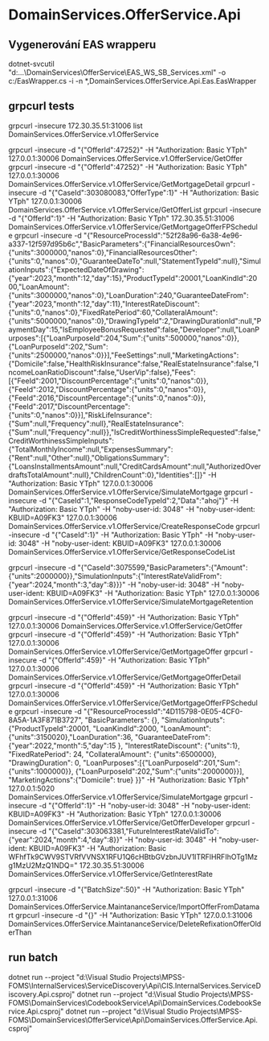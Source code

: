 ﻿# DomainServices.OfferService.Api

## Vygenerování EAS wrapperu
dotnet-svcutil "d:\...\DomainServices\OfferService\EAS_WS_SB_Services.xml" -o c:/EasWrapper.cs -i -n *,DomainServices.OfferService.Api.Eas.EasWrapper

## grpcurl tests
grpcurl -insecure 172.30.35.51:31006 list DomainServices.OfferService.v1.OfferService
       
grpcurl -insecure -d "{\"OfferId\":47252}" -H "Authorization: Basic YTph" 127.0.0.1:30006 DomainServices.OfferService.v1.OfferService/GetOffer
grpcurl -insecure -d "{\"OfferId\":47252}" -H "Authorization: Basic YTph" 127.0.0.1:30006 DomainServices.OfferService.v1.OfferService/GetMortgageDetail
grpcurl -insecure -d "{\"CaseId\":303080083,\"OfferType\":1}" -H "Authorization: Basic YTph" 127.0.0.1:30006 DomainServices.OfferService.v1.OfferService/GetOfferList
grpcurl -insecure -d "{\"OfferId\":1}" -H "Authorization: Basic YTph" 172.30.35.51:31006 DomainServices.OfferService.v1.OfferService/GetMortgageOfferFPSchedule
grpcurl -insecure -d "{\"ResourceProcessId\":\"52f28a96-6a38-4e96-a337-12f597d95b6c\",\"BasicParameters\":{\"FinancialResourcesOwn\":{\"units\":3000000,\"nanos\":0},\"FinancialResourcesOther\":{\"units\":0,\"nanos\":0},\"GuaranteeDateTo\":null,\"StatementTypeId\":null},\"SimulationInputs\":{\"ExpectedDateOfDrawing\":{\"year\":2023,\"month\":12,\"day\":15},\"ProductTypeId\":20001,\"LoanKindId\":2000,\"LoanAmount\":{\"units\":3000000,\"nanos\":0},\"LoanDuration\":240,\"GuaranteeDateFrom\":{\"year\":2023,\"month\":12,\"day\":11},\"InterestRateDiscount\":{\"units\":0,\"nanos\":0},\"FixedRatePeriod\":60,\"CollateralAmount\":{\"units\":5000000,\"nanos\":0},\"DrawingTypeId\":2,\"DrawingDurationId\":null,\"PaymentDay\":15,\"IsEmployeeBonusRequested\":false,\"Developer\":null,\"LoanPurposes\":[{\"LoanPurposeId\":204,\"Sum\":{\"units\":500000,\"nanos\":0}},{\"LoanPurposeId\":202,\"Sum\":{\"units\":2500000,\"nanos\":0}}],\"FeeSettings\":null,\"MarketingActions\":{\"Domicile\":false,\"HealthRiskInsurance\":false,\"RealEstateInsurance\":false,\"IncomeLoanRatioDiscount\":false,\"UserVip\":false},\"Fees\":[{\"FeeId\":2001,\"DiscountPercentage\":{\"units\":0,\"nanos\":0}},{\"FeeId\":2012,\"DiscountPercentage\":{\"units\":0,\"nanos\":0}},{\"FeeId\":2016,\"DiscountPercentage\":{\"units\":0,\"nanos\":0}},{\"FeeId\":2017,\"DiscountPercentage\":{\"units\":0,\"nanos\":0}}],\"RiskLifeInsurance\":{\"Sum\":null,\"Frequency\":null},\"RealEstateInsurance\":{\"Sum\":null,\"Frequency\":null}},\"IsCreditWorthinessSimpleRequested\":false,\"CreditWorthinessSimpleInputs\":{\"TotalMonthlyIncome\":null,\"ExpensesSummary\":{\"Rent\":null,\"Other\":null},\"ObligationsSummary\":{\"LoansInstallmentsAmount\":null,\"CreditCardsAmount\":null,\"AuthorizedOverdraftsTotalAmount\":null},\"ChildrenCount\":0},\"Identities\":[]}" -H "Authorization: Basic YTph" 127.0.0.1:30006 DomainServices.OfferService.v1.OfferService/SimulateMortgage
grpcurl -insecure -d "{\"CaseId\":1,\"ResponseCodeTypeId\":2,\"Data\":\"ahoj\"}" -H "Authorization: Basic YTph" -H "noby-user-id: 3048" -H "noby-user-ident: KBUID=A09FK3" 127.0.0.1:30006 DomainServices.OfferService.v1.OfferService/CreateResponseCode
grpcurl -insecure -d "{\"CaseId\":1}" -H "Authorization: Basic YTph" -H "noby-user-id: 3048" -H "noby-user-ident: KBUID=A09FK3" 127.0.0.1:30006 DomainServices.OfferService.v1.OfferService/GetResponseCodeList

grpcurl -insecure -d "{\"CaseId\":3075599,\"BasicParameters\":{\"Amount\":{\"units\":2000000}},\"SimulationInputs\":{\"InterestRateValidFrom\":{\"year\":2024,\"month\":3,\"day\":8}}}" -H "noby-user-id: 3048" -H "noby-user-ident: KBUID=A09FK3" -H "Authorization: Basic YTph" 127.0.0.1:30006 DomainServices.OfferService.v1.OfferService/SimulateMortgageRetention

grpcurl -insecure -d "{\"OfferId\":459}" -H "Authorization: Basic YTph" 127.0.0.1:30006 DomainServices.OfferService.v1.OfferService/GetOffer
grpcurl -insecure -d "{\"OfferId\":459}" -H "Authorization: Basic YTph" 127.0.0.1:30006 DomainServices.OfferService.v1.OfferService/GetMortgageOffer
grpcurl -insecure -d "{\"OfferId\":459}" -H "Authorization: Basic YTph" 127.0.0.1:30006 DomainServices.OfferService.v1.OfferService/GetMortgageOfferDetail
grpcurl -insecure -d "{\"OfferId\":459}" -H "Authorization: Basic YTph" 127.0.0.1:30006 DomainServices.OfferService.v1.OfferService/GetMortgageOfferFPSchedule
grpcurl -insecure -d "{\"ResourceProcessId\":\"4D115798-0E05-4CF0-8A5A-1A3F871B3727\", \"BasicParameters\": {}, \"SimulationInputs\": {\"ProductTypeId\":20001, \"LoanKindId\":2000, \"LoanAmount\":{\"units\":3150020},\"LoanDuration\":36, \"GuaranteeDateFrom\": {\"year\":2022,\"month\":5,\"day\":15 }, \"InterestRateDiscount\": {\"units\":1}, \"FixedRatePeriod\": 24, \"CollateralAmount\": {\"units\":6500000}, \"DrawingDuration\": 0, \"LoanPurposes\":[{\"LoanPurposeId\":201,\"Sum\":{\"units\":1000000}}, {\"LoanPurposeId\":202,\"Sum\":{\"units\":2000000}}], \"MarketingActions\":{\"Domicile\": true} }}" -H "Authorization: Basic YTph" 127.0.0.1:5020 DomainServices.OfferService.v1.OfferService/SimulateMortgage
grpcurl -insecure -d "{\"OfferId\":1}" -H "noby-user-id: 3048" -H "noby-user-ident: KBUID=A09FK3" -H "Authorization: Basic YTph" 127.0.0.1:30006 DomainServices.OfferService.v1.OfferService/GetOfferDeveloper
grpcurl -insecure -d "{\"CaseId\":303063381,\"FutureInterestRateValidTo\":{\"year\":2024,\"month\":4,\"day\":8}}" -H "noby-user-id: 3048" -H "noby-user-ident: KBUID=A09FK3" -H "Authorization: Basic WFhfTk9CWV9STVRfVVNSX1RFU1Q6cHBtbGVzbnJUV1lTRFlHRFIhOTg1Mzg1MzU2MzQ1NDQ=" 172.30.35.51:30006 DomainServices.OfferService.v1.OfferService/GetInterestRate

grpcurl -insecure -d "{\"BatchSize\":50}" -H "Authorization: Basic YTph" 127.0.0.1:31006 DomainServices.OfferService.MaintananceService/ImportOfferFromDatamart
grpcurl -insecure -d "{}" -H "Authorization: Basic YTph" 127.0.0.1:31006 DomainServices.OfferService.MaintananceService/DeleteRefixationOfferOlderThan

## run batch
dotnet run --project "d:\Visual Studio Projects\MPSS-FOMS\InternalServices\ServiceDiscovery\Api\CIS.InternalServices.ServiceDiscovery.Api.csproj"
dotnet run --project "d:\Visual Studio Projects\MPSS-FOMS\DomainServices\CodebookService\Api\DomainServices.CodebookService.Api.csproj"
dotnet run --project "d:\Visual Studio Projects\MPSS-FOMS\DomainServices\OfferService\Api\DomainServices.OfferService.Api.csproj"
